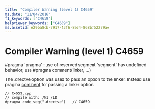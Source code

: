 ```yaml
---
title: "Compiler Warning (level 1) C4659"
ms.date: "11/04/2016"
f1_keywords: ["C4659"]
helpviewer_keywords: ["C4659"]
ms.assetid: e29ba8db-7917-43f6-8e34-868b752279ae
---
```

# Compiler Warning (level 1) C4659

\#pragma 'pragma' : use of reserved segment 'segment' has undefined behavior, use #pragma comment(linker, ...)

The .drectve option was used to pass an option to the linker. Instead use pragma [comment](../../preprocessor/comment-c-cpp.md) for passing a linker option.

```
// C4659.cpp
// compile with: /W1 /LD
#pragma code_seg(".drectve")   // C4659
```